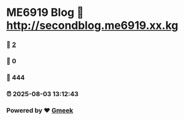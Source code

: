 # ME6919 Blog :link: http://secondblog.me6919.xx.kg 
### :page_facing_up: [2](http://secondblog.me6919.xx.kg/tag.html) 
### :speech_balloon: 0 
### :hibiscus: 444 
### :alarm_clock: 2025-08-03 13:12:43 
### Powered by :heart: [Gmeek](https://github.com/Meekdai/Gmeek)

